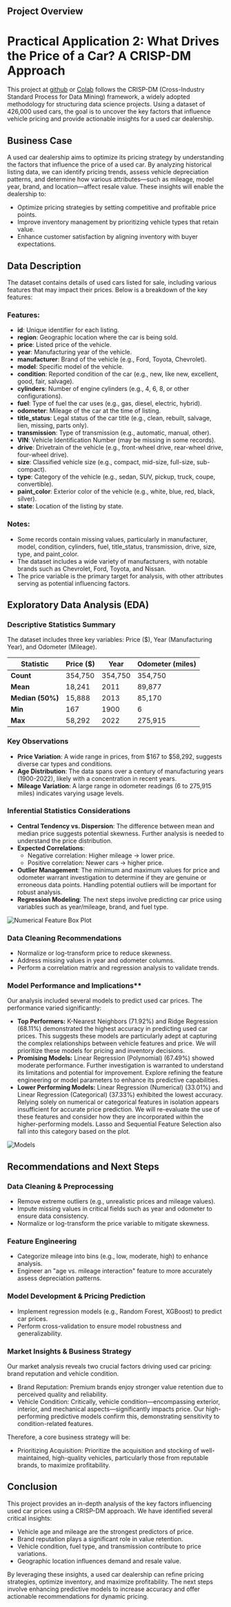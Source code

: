## Project Overview

# Practical Application 2: What Drives the Price of a Car? A CRISP-DM Approach

This project at [github](**Practical%20Application%202.ipynb**) or [Colab](https://colab.research.google.com/drive/12HP7MfVSIuoIn7-hQCa9PPx_IHdGqTYS?usp=sharing) follows the CRISP-DM (Cross-Industry Standard Process for Data Mining) framework, a widely adopted methodology for structuring data science projects. Using a dataset of 426,000 used cars, the goal is to uncover the key factors that influence vehicle pricing and provide actionable insights for a used car dealership.

## Business Case
A used car dealership aims to optimize its pricing strategy by understanding the factors that influence the price of a used car. By analyzing historical listing data, we can identify pricing trends, assess vehicle depreciation patterns, and determine how various attributes—such as mileage, model year, brand, and location—affect resale value. These insights will enable the dealership to:

- Optimize pricing strategies by setting competitive and profitable price points.
- Improve inventory management by prioritizing vehicle types that retain value.
- Enhance customer satisfaction by aligning inventory with buyer expectations.

## Data Description
The dataset contains details of used cars listed for sale, including various features that may impact their prices. Below is a breakdown of the key features:

### Features:
- **id**: Unique identifier for each listing.
- **region**: Geographic location where the car is being sold.
- **price**: Listed price of the vehicle.
- **year**: Manufacturing year of the vehicle.
- **manufacturer**: Brand of the vehicle (e.g., Ford, Toyota, Chevrolet).
- **model**: Specific model of the vehicle.
- **condition**: Reported condition of the car (e.g., new, like new, excellent, good, fair, salvage).
- **cylinders**: Number of engine cylinders (e.g., 4, 6, 8, or other configurations).
- **fuel**: Type of fuel the car uses (e.g., gas, diesel, electric, hybrid).
- **odometer**: Mileage of the car at the time of listing.
- **title_status**: Legal status of the car title (e.g., clean, rebuilt, salvage, lien, missing, parts only).
- **transmission**: Type of transmission (e.g., automatic, manual, other).
- **VIN**: Vehicle Identification Number (may be missing in some records).
- **drive**: Drivetrain of the vehicle (e.g., front-wheel drive, rear-wheel drive, four-wheel drive).
- **size**: Classified vehicle size (e.g., compact, mid-size, full-size, sub-compact).
- **type**: Category of the vehicle (e.g., sedan, SUV, pickup, truck, coupe, convertible).
- **paint_color**: Exterior color of the vehicle (e.g., white, blue, red, black, silver).
- **state**: Location of the listing by state.

### Notes:
- Some records contain missing values, particularly in manufacturer, model, condition, cylinders, fuel, title_status, transmission, drive, size, type, and paint_color.
- The dataset includes a wide variety of manufacturers, with notable brands such as Chevrolet, Ford, Toyota, and Nissan.
- The price variable is the primary target for analysis, with other attributes serving as potential influencing factors.

## Exploratory Data Analysis (EDA)

### Descriptive Statistics Summary
The dataset includes three key variables: Price ($), Year (Manufacturing Year), and Odometer (Mileage).

| Statistic       | Price ($)     | Year      | Odometer (miles) |
|-----------------|---------------|-----------|------------------|
| **Count**       | 354,750       | 354,750   | 354,750          |
| **Mean**        | 18,241        | 2011      | 89,877           |
| **Median (50%)**| 15,888        | 2013      | 85,170           |
| **Min**         | 167           | 1900      | 6                |
| **Max**         | 58,292        | 2022      | 275,915          |

### Key Observations
- **Price Variation**: A wide range in prices, from $167 to $58,292, suggests diverse car types and conditions.
- **Age Distribution**: The data spans over a century of manufacturing years (1900-2022), likely with a concentration in recent years.
- **Mileage Variation**:  A large range in odometer readings (6 to 275,915 miles) indicates varying usage levels.

### Inferential Statistics Considerations
- **Central Tendency vs. Dispersion**: The difference between mean and median price suggests potential skewness.  Further analysis is needed to understand the price distribution.
- **Expected Correlations**:
  - Negative correlation: Higher mileage → lower price.
  - Positive correlation: Newer cars → higher price.
- **Outlier Management**:  The minimum and maximum values for price and odometer warrant investigation to determine if they are genuine or erroneous data points.  Handling potential outliers will be important for robust analysis.
- **Regression Modeling**: The next steps involve predicting car price using variables such as year/mileage, brand, and fuel type.

![Numerical Feature Box Plot](images/numerics.png)

### Data Cleaning Recommendations
- Normalize or log-transform price to reduce skewness.
- Address missing values in year and odometer columns.
- Perform a correlation matrix and regression analysis to validate trends.

### Model Performance and Implications**

Our analysis included several models to predict used car prices. The performance varied significantly:

*   **Top Performers:** K-Nearest Neighbors (71.92%) and Ridge Regression (68.11%) demonstrated the highest accuracy in predicting used car prices. This suggests these models are particularly adept at capturing the complex relationships between vehicle features and price. We will prioritize these models for pricing and inventory decisions.
*   **Promising Models:** Linear Regression (Polynomial) (67.49%) showed moderate performance. Further investigation is warranted to understand its limitations and potential for improvement. Explore refining the feature engineering or model parameters to enhance its predictive capabilities.
*   **Lower Performing Models:** Linear Regression (Numerical) (33.01%) and Linear Regression (Categorical) (37.33%) exhibited the lowest accuracy. Relying solely on numerical or categorical features in isolation appears insufficient for accurate price prediction. We will re-evaluate the use of these features and consider how they are incorporated within the higher-performing models.  Lasso and Sequential Feature Selection also fall into this category based on the plot.

![Models](images/model_performance.jpg)

## Recommendations and Next Steps

### Data Cleaning & Preprocessing
- Remove extreme outliers (e.g., unrealistic prices and mileage values).
- Impute missing values in critical fields such as year and odometer to ensure data consistency.
- Normalize or log-transform the price variable to mitigate skewness.

### Feature Engineering
- Categorize mileage into bins (e.g., low, moderate, high) to enhance analysis.
- Engineer an "age vs. mileage interaction" feature to more accurately assess depreciation patterns.

### Model Development & Pricing Prediction
- Implement regression models (e.g., Random Forest, XGBoost) to predict car prices.
- Perform cross-validation to ensure model robustness and generalizability.

### Market Insights & Business Strategy

Our market analysis reveals two crucial factors driving used car pricing: brand reputation and vehicle condition.

- Brand Reputation: Premium brands enjoy stronger value retention due to perceived quality and reliability.
- Vehicle Condition: Critically, vehicle condition—encompassing exterior, interior, and mechanical aspects—significantly impacts price. Our high-performing predictive models confirm this, demonstrating sensitivity to condition-related features.

Therefore, a core business strategy will be:

- Prioritizing Acquisition: Prioritize the acquisition and stocking of well-maintained, high-quality vehicles, particularly those from reputable brands, to maximize profitability.


## Conclusion
This project provides an in-depth analysis of the key factors influencing used car prices using a CRISP-DM approach. We have identified several critical insights:
- Vehicle age and mileage are the strongest predictors of price.
- Brand reputation plays a significant role in value retention.
- Vehicle condition, fuel type, and transmission contribute to price variations.
- Geographic location influences demand and resale value.

By leveraging these insights, a used car dealership can refine pricing strategies, optimize inventory, and maximize profitability. The next steps involve enhancing predictive models to increase accuracy and offer actionable recommendations for dynamic pricing.
